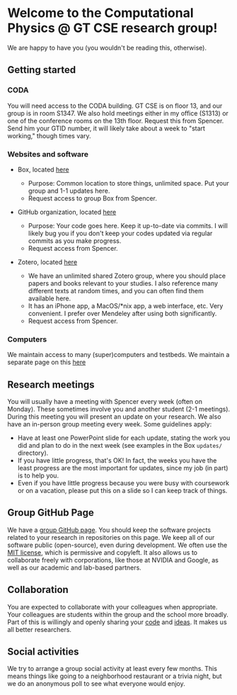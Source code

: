 
# Welcome to the Computational Physics @ GT CSE research group!

We are happy to have you (you wouldn't be reading this, otherwise).

## Getting started 

### CODA

You will need access to the CODA building.
GT CSE is on floor 13, and our group is in room S1347.
We also hold meetings either in my office (S1313) or one of the conference rooms on the 13th floor.
Request this from Spencer. 
Send him your GTID number, it will likely take about a week to "start working," though times vary.

### Websites and software

* Box, located [here](https://gatech.app.box.com/folder/142416587982)
    * Purpose: Common location to store things, unlimited space. Put your group and 1-1 updates here.
    * Request access to group Box from Spencer.

* GitHub organization, located [here](https://github.com/comp-physics)
    * Purpose: Your code goes here. Keep it up-to-date via commits. I will likely bug you if you don't keep your codes updated via regular commits as you make progress.
    * Request access from Spencer.

* Zotero, located [here](https://www.zotero.org/groups/4507615/comp-physics/library)
    * We have an unlimited shared Zotero group, where you should place papers and books relevant to your studies. I also reference many different texts at random times, and you can often find them available here. 
    * It has an iPhone app, a MacOS/*nix app, a web interface, etc. Very convenient. I prefer over Mendeley after using both significantly.
    * Request access from Spencer.

### Computers

We maintain access to many (super)computers and testbeds.
We maintain a separate page on this [here](computers.md)

## Research meetings

You will usually have a meeting with Spencer every week (often on Monday). 
These sometimes involve you and another student (2-1 meetings).
During this meeting you will present an update on your research.
We also have an in-person group meeting every week.
Some guidelines apply:
* Have at least one PowerPoint slide for each update, stating the work you did and plan to do in the next week (see examples in the Box `updates/` directory).
* If you have little progress, that's OK! In fact, the weeks you have the least progress are the most important for updates, since my job (in part) is to help you.
* Even if you have little progress because you were busy with coursework or on a vacation, please put this on a slide so I can keep track of things.

## Group GitHub Page

We have a [group GitHub page](https://github.com/comp-physics).
You should keep the software projects related to your research in repositories on this page.
We keep all of our software public (open-source), even during development.
We often use the [MIT license](https://opensource.org/licenses/MIT), which is permissive and copyleft.
It also allows us to collaborate freely with corporations, like those at NVIDIA and Google, as well as our academic and lab-based partners.

## Collaboration

You are expected to collaborate with your colleagues when appropriate. 
Your colleagues are students within the group and the school more broadly.
Part of this is willingly and openly sharing your [code](https://opensource.google/docs/why/) and [ideas](https://www.ted.com/talks/steven_johnson_where_good_ideas_come_from?language=en).
It makes us all better researchers.

## Social activities

We try to arrange a group social activity at least every few months. 
This means things like going to a neighborhood restaurant or a trivia night, but we do an anonymous poll to see what everyone would enjoy.
